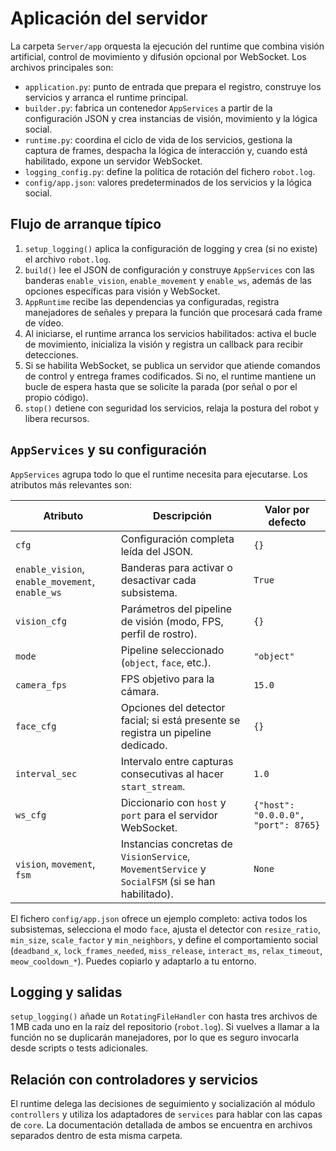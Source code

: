 # Aplicación del servidor

La carpeta `Server/app` orquesta la ejecución del runtime que combina visión artificial, control de movimiento y difusión opcional por WebSocket. Los archivos principales son:

- `application.py`: punto de entrada que prepara el registro, construye los servicios y arranca el runtime principal.
- `builder.py`: fabrica un contenedor `AppServices` a partir de la configuración JSON y crea instancias de visión, movimiento y la lógica social.
- `runtime.py`: coordina el ciclo de vida de los servicios, gestiona la captura de frames, despacha la lógica de interacción y, cuando está habilitado, expone un servidor WebSocket.
- `logging_config.py`: define la política de rotación del fichero `robot.log`.
- `config/app.json`: valores predeterminados de los servicios y la lógica social.

## Flujo de arranque típico

1. `setup_logging()` aplica la configuración de logging y crea (si no existe) el archivo `robot.log`.
2. `build()` lee el JSON de configuración y construye `AppServices` con las banderas `enable_vision`, `enable_movement` y `enable_ws`, además de las opciones específicas para visión y WebSocket.
3. `AppRuntime` recibe las dependencias ya configuradas, registra manejadores de señales y prepara la función que procesará cada frame de vídeo.
4. Al iniciarse, el runtime arranca los servicios habilitados: activa el bucle de movimiento, inicializa la visión y registra un callback para recibir detecciones.
5. Si se habilita WebSocket, se publica un servidor que atiende comandos de control y entrega frames codificados. Si no, el runtime mantiene un bucle de espera hasta que se solicite la parada (por señal o por el propio código).
6. `stop()` detiene con seguridad los servicios, relaja la postura del robot y libera recursos.

## `AppServices` y su configuración

`AppServices` agrupa todo lo que el runtime necesita para ejecutarse. Los atributos más relevantes son:

| Atributo | Descripción | Valor por defecto |
| --- | --- | --- |
| `cfg` | Configuración completa leída del JSON. | `{}` |
| `enable_vision`, `enable_movement`, `enable_ws` | Banderas para activar o desactivar cada subsistema. | `True` |
| `vision_cfg` | Parámetros del pipeline de visión (modo, FPS, perfil de rostro). | `{}` |
| `mode` | Pipeline seleccionado (`object`, `face`, etc.). | `"object"` |
| `camera_fps` | FPS objetivo para la cámara. | `15.0` |
| `face_cfg` | Opciones del detector facial; si está presente se registra un pipeline dedicado. | `{}` |
| `interval_sec` | Intervalo entre capturas consecutivas al hacer `start_stream`. | `1.0` |
| `ws_cfg` | Diccionario con `host` y `port` para el servidor WebSocket. | `{"host": "0.0.0.0", "port": 8765}` |
| `vision`, `movement`, `fsm` | Instancias concretas de `VisionService`, `MovementService` y `SocialFSM` (si se han habilitado). | `None` |

El fichero `config/app.json` ofrece un ejemplo completo: activa todos los subsistemas, selecciona el modo `face`, ajusta el detector con `resize_ratio`, `min_size`, `scale_factor` y `min_neighbors`, y define el comportamiento social (`deadband_x`, `lock_frames_needed`, `miss_release`, `interact_ms`, `relax_timeout`, `meow_cooldown_*`). Puedes copiarlo y adaptarlo a tu entorno.

## Logging y salidas

`setup_logging()` añade un `RotatingFileHandler` con hasta tres archivos de 1 MB cada uno en la raíz del repositorio (`robot.log`). Si vuelves a llamar a la función no se duplicarán manejadores, por lo que es seguro invocarla desde scripts o tests adicionales.

## Relación con controladores y servicios

El runtime delega las decisiones de seguimiento y socialización al módulo `controllers` y utiliza los adaptadores de `services` para hablar con las capas de `core`. La documentación detallada de ambos se encuentra en archivos separados dentro de esta misma carpeta.

